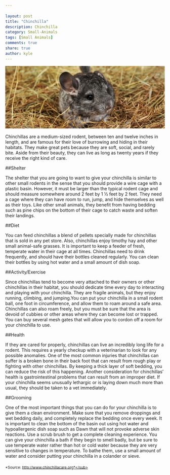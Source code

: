 ```yaml
--- 

layout: post
title: "Chinchilla"
description: Chinchilla
category: Small-Animals
tags: [Small Animals]
comments: true
share: true
author: kyle
--- 
```


<img src="/images/chinchilla-1.jpg" class="img-post">

Chinchillas are a medium-sized rodent, between ten and twelve inches in length, and are famous for their love of burrowing and hiding in their habitats. They make great pets because they are soft, social, and rarely bite. Aside from their beauty, they can live as long as twenty years if they receive the right kind of care.

##Shelter

The shelter that you are going to want to give your chinchilla is similar to other small rodents in the sense that you should provide a wire cage with a plastic basin. However, it must be larger than the typical rodent cage and should measure somewhere around 2 feet by 1 ½ feet by 2 feet. They need a cage where they can have room to run, jump, and hide themselves as well as their toys. Like other small animals, they benefit from having bedding such as pine chips on the bottom of their cage to catch waste and soften their landings.

##Diet

You can feed chinchillas a blend of pellets specially made for chinchillas that is sold in any pet store. Also, chinchillas enjoy timothy hay and other small animal-safe grasses. It is important to keep a feeder of fresh, temperate water in their cage at all times. Chinchillas need to drink frequently, and should have their bottles cleaned regularly. You can clean their bottles by using hot water and a small amount of dish soap.

##Activity/Exercise 

Since chinchillas tend to become very attached to their owners or other chinchillas in their habitat, you should dedicate time every day to interacting and playing with your chinchilla. They are fragile animals, but they enjoy running, climbing, and jumping.You can put your chinchilla in a small rodent ball, one foot in circumference, and allow them to roam around a safe area. Chinchillas can also roam freely, but you must be sure that the area is devoid of cubbies or other areas where they can become lost or trapped. You can buy several mesh gates that will allow you to cordon off a room 
for your chinchilla to use.

##Health

If they are cared for properly, chinchillas can live an incredibly long life for a rodent. This requires a yearly checkup with a veterinarian to look for any possible anomalies. One of the most common injuries that chinchillas can suffer is a broken bone in their back foot that can result from rough play or fighting with other chinchillas. By keeping a thick layer of soft bedding, you can reduce the risk of this happening. Another consideration for chinchillas’ health is gastrointestinal problems that can result from an improper diet. If your chinchilla seems unusually lethargic or is laying down much more than usual, they should be taken to a vet immediately.

##Grooming

One of the most important things that you can do for your chinchilla is to give them a clean environment. Make sure that you remove droppings and wet bedding daily, and completely replace the bedding once every week. It is important to clean the bottom of the basin out using hot water and hypoallergenic dish soap such as Dawn that will not provoke adverse skin reactions. Use a scrub brush to get a complete cleaning experience. You can give your chinchilla a bath if they begin to smell badly, but be sure to use temperate water rather than hot or cold water because they are very sensitive to changes in temperature. To bathe them, use a small amount of water and consider putting your chinchilla in a colander or sieve.

<sub>*Source: http://www.chinchillacare.org*</sub>